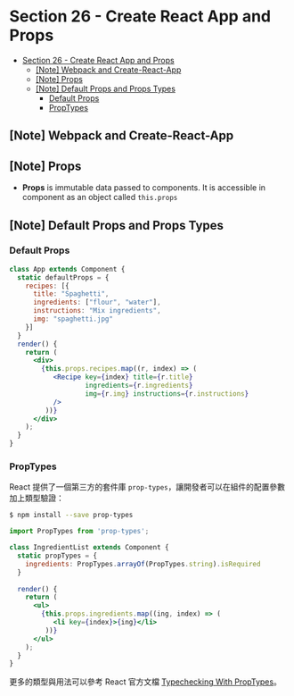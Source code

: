 # Section 26 - Create React App and Props

- [Section 26 - Create React App and Props](#Section-26---Create-React-App-and-Props)
  - [[Note] Webpack and Create-React-App](#Note-Webpack-and-Create-React-App)
  - [[Note] Props](#Note-Props)
  - [[Note] Default Props and Props Types](#Note-Default-Props-and-Props-Types)
    - [Default Props](#Default-Props)
    - [PropTypes](#PropTypes)

## [Note] Webpack and Create-React-App

## [Note] Props

- **Props** is immutable data passed to components. It is accessible in component as an object called `this.props`

## [Note] Default Props and Props Types

### Default Props

```jsx
class App extends Component {
  static defaultProps = {
    recipes: [{
      title: "Spaghetti",
      ingredients: ["flour", "water"],
      instructions: "Mix ingredients",
      img: "spaghetti.jpg"
    }]
  }
  render() {
    return (
      <div>
        {this.props.recipes.map((r, index) => (
           <Recipe key={index} title={r.title}
                   ingredients={r.ingredients}
                   img={r.img} instructions={r.instructions}
           />
         ))}
      </div>
    );
  }
}
```

### PropTypes

React 提供了一個第三方的套件庫 `prop-types`，讓開發者可以在組件的配置參數加上類型驗證：

```bash
$ npm install --save prop-types
```

```jsx
import PropTypes from 'prop-types';

class IngredientList extends Component {
  static propTypes = {
    ingredients: PropTypes.arrayOf(PropTypes.string).isRequired
  }
  
  render() {
    return (
      <ul>
        {this.props.ingredients.map((ing, index) => (
           <li key={index}>{ing}</li>
         ))}
      </ul>
    );
  }
}
```

更多的類型與用法可以參考 React 官方文檔 [Typechecking With PropTypes](https://reactjs.org/docs/typechecking-with-proptypes.html)。